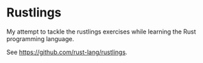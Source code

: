 # Rustlings

My attempt to tackle the rustlings exercises while learning the Rust programming language.

See https://github.com/rust-lang/rustlings.